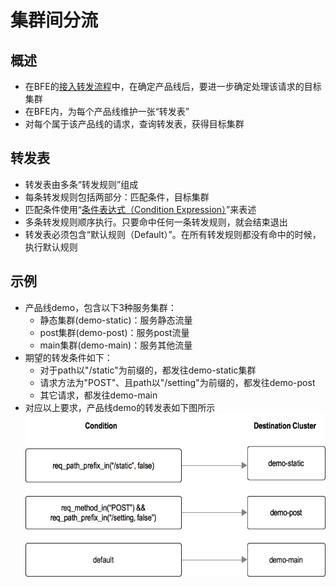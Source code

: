# 集群间分流


## 概述

- 在BFE的[接入转发流程](./forward_model.md)中，在确定产品线后，要进一步确定处理该请求的目标集群
- 在BFE内，为每个产品线维护一张“转发表”
- 对每个属于该产品线的请求，查询转发表，获得目标集群


## 转发表

- 转发表由多条“转发规则”组成
- 每条转发规则包括两部分：匹配条件，目标集群
- 匹配条件使用“[条件表达式（Condition Expression）](../condition)”来表述
- 多条转发规则顺序执行。只要命中任何一条转发规则，就会结束退出
- 转发表必须包含“默认规则（Default）”。在所有转发规则都没有命中的时候，执行默认规则

## 示例

- 产品线demo，包含以下3种服务集群：
    + 静态集群(demo-static)：服务静态流量
    + post集群(demo-post)：服务post流量
    + main集群(demo-main)：服务其他流量
- 期望的转发条件如下：
    + 对于path以"/static"为前缀的，都发往demo-static集群
    + 请求方法为"POST"、且path以"/setting"为前缀的，都发往demo-post
    + 其它请求，都发往demo-main
- 对应以上要求，产品线demo的转发表如下图所示
![Forwarding Table](../../images/bfe-forwarding-table.png)





